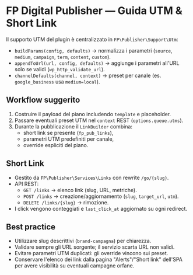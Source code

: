 # FP Digital Publisher — Guida UTM & Short Link

Il supporto UTM del plugin è centralizzato in `FP\Publisher\Support\Utm`:

- `buildParams(config, defaults)` → normalizza i parametri (`source`, `medium`,
  `campaign`, `term`, `content`, `custom`).
- `appendToUrl(url, config, defaults)` → aggiunge i parametri all'URL solo se
  validi (`wp_http_validate_url`).
- `channelDefaults(channel, context)` → preset per canale (es. `google_business`
  usa `medium=local`).

## Workflow suggerito
1. Costruire il payload del piano includendo `template` e placeholder.
2. Passare eventuali preset UTM nel `context` REST (`options.queue.utms`).
3. Durante la pubblicazione il `LinkBuilder` combina:
   - short link se presente (`fp_pub_links`),
   - parametri UTM predefiniti per canale,
   - override espliciti del piano.

## Short Link
- Gestito da `FP\Publisher\Services\Links` con rewrite `/go/{slug}`.
- API REST:
  - `GET /links` → elenco link (slug, URL, metriche).
  - `POST /links` → creazione/aggiornamento (`slug`, `target_url`, `utm`).
  - `DELETE /links/{slug}` → rimozione.
- I click vengono conteggiati e `last_click_at` aggiornato su ogni redirect.

## Best practice
- Utilizzare slug descrittivi (`brand-campagna`) per chiarezza.
- Validare sempre gli URL sorgente; il servizio scarta URL non validi.
- Evitare parametri UTM duplicati: gli override vincono sui preset.
- Conservare l'elenco dei link dalla pagina "Alerts"/"Short link" dell'SPA per
  avere visibilità su eventuali campagne orfane.
